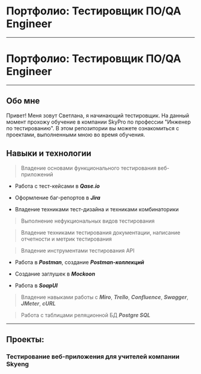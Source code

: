 
# Портфолио: Тестировщик ПО/QA Engineer   

  ___  
  

# Портфолио: Тестировщик ПО/QA Engineer   

  ___  
  

## Обо мне  
  
  Привет! Меня зовут Светлана, я начинающий тестировщик. На данный момент прохожу обучение в компании SkyPro по профессии "Инженер по тестированию". 
В этом репозитории вы можете ознакомиться с проектами, выполненными мною во время обучения.   

## Навыки и технологии  

> Владение основами функционального тестирования веб-приложений  

* Работа с тест-кейсами в ***Qase.io***  

* Оформление баг-репортов в ***Jira***  

* Владение техниками тест-дизайна и техниками комбинаторики  

> Выполнение нефукциональных видов тестирования  

> Владение техниками тестирования документации, написание отчетности и метрик тестирования

> Владение инструментами тестирования API

* Работа в ***Postman***, создание ***Postman-коллекций***

* Создание заглушек в ***Mockoon***

* Работа в ***SoapUI***

> Владение навыками работы с ***Miro***, ***Trello***, ***Confluence***, ***Swagger***, ***JMeter***, ***cURL*** 

> Работа с таблицами реляционной БД ***Postgre SQL***

___

## Проекты:

### Тестирование веб-приложения для учителей компании Skyeng



  



